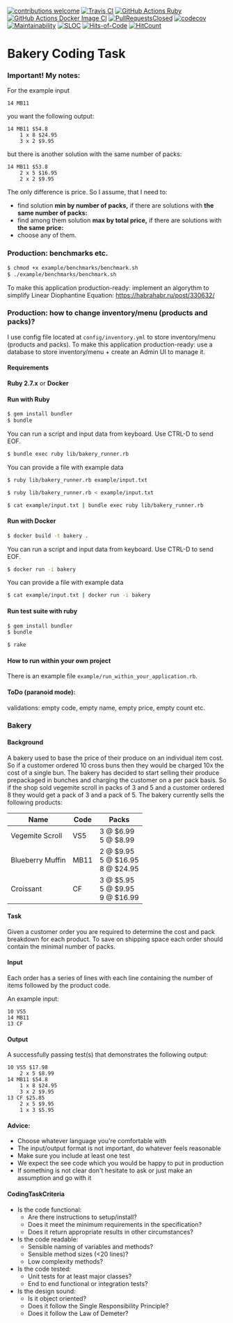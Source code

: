 [![contributions welcome](https://img.shields.io/badge/contributions-welcome-brightgreen.svg?style=flat)](https://github.com/artkirienko/bakery-coding-task/issues)
[![Travis CI](https://img.shields.io/travis/com/travis-ci/travis-web?style=flat-square&logo=travisci&logoColor=orange&label=TravisCI)](https://travis-ci.com/pricing)
[![GitHub Actions Ruby](https://github.com/artkirienko/bakery-coding-task/workflows/Ruby/badge.svg)](https://github.com/artkirienko/bakery-coding-task/actions)
[![GitHub Actions Docker Image CI](https://github.com/artkirienko/bakery-coding-task/workflows/Docker%20Image%20CI/badge.svg)](https://github.com/artkirienko/bakery-coding-task/actions)
[![PullRequestsClosed](https://img.shields.io/github/issues-pr-closed/artkirienko/bakery-coding-task.svg?style=flat-square)](https://github.com/artkirienko/bakery-coding-task/pulls)
[![codecov](https://codecov.io/gh/artkirienko/bakery-coding-task/branch/master/graph/badge.svg)](https://codecov.io/gh/artkirienko/bakery-coding-task)
[![Maintainability](https://api.codeclimate.com/v1/badges/dd4afc9ff1e4fd70f753/maintainability)](https://codeclimate.com/github/artkirienko/bakery-coding-task/maintainability)
[![SLOC](https://sloc.xyz/github/artkirienko/bakery-coding-task)](https://en.wikipedia.org/wiki/Source_lines_of_code)
[![Hits-of-Code](https://hitsofcode.com/github/artkirienko/bakery-coding-task)](https://hitsofcode.com)
[![HitCount](https://hits.dwyl.com/artkirienko/bakery-coding-task.svg)](http://hits.dwyl.com/artkirienko/bakery-coding-task)

# Bakery Coding Task

### Important! My notes:

For the example input

```
14 MB11
```

you want the following output:

```
14 MB11 $54.8
    1 x 8 $24.95
    3 x 2 $9.95
```

but there is another solution with the same number of packs:

```
14 MB11 $53.8
    2 x 5 $16.95
    2 x 2 $9.95
```

The only difference is price. So I assume, that I need to:

- find solution **min by number of packs,** if there are solutions with **the same number of packs:**
- find among them solution **max by total price,** if there are solutions with **the same price:**
- choose any of them.

### Production: benchmarks etc.

```bash
$ chmod +x example/benchmarks/benchmark.sh
$ ./example/benchmarks/benchmark.sh
```

To make this application production-ready: implement an algorythm to simplify Linear Diophantine Equation:
https://habrahabr.ru/post/330632/

### Production: how to change inventory/menu (products and packs)?

I use config file located at `config/inventory.yml` to store inventory/menu (products and packs).
To make this application production-ready: use a database to store inventory/menu + create an Admin UI to manage it.

#### Requirements

**Ruby 2.7.x** or **Docker**

#### Run with Ruby

```bash
$ gem install bundler
$ bundle
```

You can run a script and input data from keyboard. Use CTRL-D to send EOF.

```bash
$ bundle exec ruby lib/bakery_runner.rb
```

You can provide a file with example data

```bash
$ ruby lib/bakery_runner.rb example/input.txt
```

```bash
$ ruby lib/bakery_runner.rb < example/input.txt
```

```bash
$ cat example/input.txt | bundle exec ruby lib/bakery_runner.rb
```

#### Run with Docker

```bash
$ docker build -t bakery .
```

You can run a script and input data from keyboard. Use CTRL-D to send EOF.

```bash
$ docker run -i bakery
```

You can provide a file with example data

```bash
$ cat example/input.txt | docker run -i bakery
```

#### Run test suite with ruby

```bash
$ gem install bundler
$ bundle
```

```bash
$ rake
```

#### How to run within your own project

There is an example file `example/run_within_your_application.rb`.

#### ToDo (paranoid mode):

validations:
empty code, empty name, empty price, empty count etc.

### Bakery

#### Background

A bakery used to base the price of their produce on an individual item cost. So if a customer ordered 10 cross buns then they would be charged 10x the cost of a single bun. The bakery has decided to start selling their produce prepackaged in bunches and charging the customer on a per pack basis. So if the shop sold vegemite scroll in packs of 3 and 5 and a customer ordered 8 they would get a pack of 3 and a pack of 5. The bakery currently sells the following products:

| Name             | Code | Packs                                 |
| ---------------- | ---- | ------------------------------------- |
| Vegemite Scroll  | VS5  | 3 @ $6.99<br>5 @ $8.99                |
| Blueberry Muffin | MB11 | 2 @ $9.95<br>5 @ $16.95<br>8 @ $24.95 |
| Croissant        | CF   | 3 @ $5.95<br>5 @ $9.95<br>9 @ $16.99  |

#### Task

Given a customer order you are required to determine the cost and pack breakdown for each product. To save on shipping space each order should contain the minimal number of packs.

#### Input

Each order has a series of lines with each line containing the number of items followed by the product code.

An example input:

```
10 VS5
14 MB11
13 CF
```

#### Output

A successfully passing test(s) that demonstrates the following output:

```
10 VS5 $17.98
    2 x 5 $8.99
14 MB11 $54.8
    1 x 8 $24.95
    3 x 2 $9.95
13 CF $25.85
    2 x 5 $9.95
    1 x 3 $5.95
```

#### Advice:

- Choose whatever language you're comfortable with
- The input/output format is not important, do whatever feels reasonable
- Make sure you include at least one test
- We expect the see code which you would be happy to put in production
- If something is not clear don't hesitate to ask or just make an assumption and go with it

#### CodingTaskCriteria

- Is the code functional:
  - Are there instructions to setup/install?
  - Does it meet the minimum requirements in the specification?
  - Does it return appropriate results in other circumstances?
- Is the code readable:
  - Sensible naming of variables and methods?
  - Sensible method sizes (<20 lines)?
  - Low complexity methods?
- Is the code tested:
  - Unit tests for at least major classes?
  - End to end functional or integration tests?
- Is the design sound:
  - Is it object oriented?
  - Does it follow the Single Responsibility Principle?
  - Does it follow the Law of Demeter?
